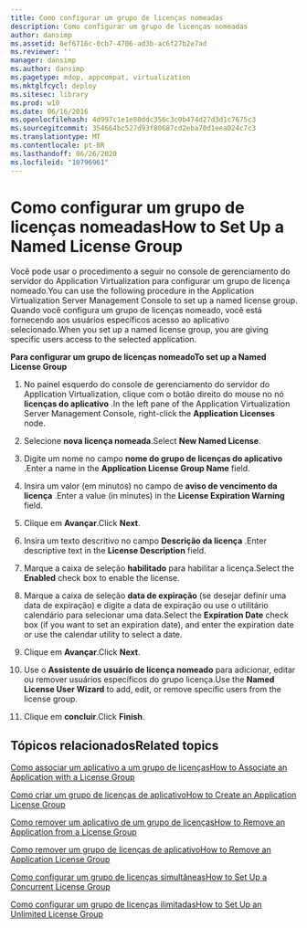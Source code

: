 ```yaml
---
title: Como configurar um grupo de licenças nomeadas
description: Como configurar um grupo de licenças nomeadas
author: dansimp
ms.assetid: 8ef6716c-0cb7-4706-ad3b-ac6f27b2e7ad
ms.reviewer: ''
manager: dansimp
ms.author: dansimp
ms.pagetype: mdop, appcompat, virtualization
ms.mktglfcycl: deploy
ms.sitesec: library
ms.prod: w10
ms.date: 06/16/2016
ms.openlocfilehash: 4d997c1e1e80ddc356c3c0b474d27d3d1c7675c3
ms.sourcegitcommit: 354664bc527d93f80687cd2eba70d1eea024c7c3
ms.translationtype: MT
ms.contentlocale: pt-BR
ms.lasthandoff: 06/26/2020
ms.locfileid: "10796961"
---
```

# <span data-ttu-id="58fa0-103">Como configurar um grupo de licenças nomeadas</span><span class="sxs-lookup"><span data-stu-id="58fa0-103">How to Set Up a Named License Group</span></span>


<span data-ttu-id="58fa0-104">Você pode usar o procedimento a seguir no console de gerenciamento do servidor do Application Virtualization para configurar um grupo de licença nomeado.</span><span class="sxs-lookup"><span data-stu-id="58fa0-104">You can use the following procedure in the Application Virtualization Server Management Console to set up a named license group.</span></span> <span data-ttu-id="58fa0-105">Quando você configura um grupo de licenças nomeado, você está fornecendo aos usuários específicos acesso ao aplicativo selecionado.</span><span class="sxs-lookup"><span data-stu-id="58fa0-105">When you set up a named license group, you are giving specific users access to the selected application.</span></span>

**<span data-ttu-id="58fa0-106">Para configurar um grupo de licenças nomeado</span><span class="sxs-lookup"><span data-stu-id="58fa0-106">To set up a Named License Group</span></span>**

1.  <span data-ttu-id="58fa0-107">No painel esquerdo do console de gerenciamento do servidor do Application Virtualization, clique com o botão direito do mouse no nó **licenças do aplicativo** .</span><span class="sxs-lookup"><span data-stu-id="58fa0-107">In the left pane of the Application Virtualization Server Management Console, right-click the **Application Licenses** node.</span></span>

2.  <span data-ttu-id="58fa0-108">Selecione **nova licença nomeada**.</span><span class="sxs-lookup"><span data-stu-id="58fa0-108">Select **New Named License**.</span></span>

3.  <span data-ttu-id="58fa0-109">Digite um nome no campo **nome do grupo de licenças do aplicativo** .</span><span class="sxs-lookup"><span data-stu-id="58fa0-109">Enter a name in the **Application License Group Name** field.</span></span>

4.  <span data-ttu-id="58fa0-110">Insira um valor (em minutos) no campo de **aviso de vencimento da licença** .</span><span class="sxs-lookup"><span data-stu-id="58fa0-110">Enter a value (in minutes) in the **License Expiration Warning** field.</span></span>

5.  <span data-ttu-id="58fa0-111">Clique em **Avançar**.</span><span class="sxs-lookup"><span data-stu-id="58fa0-111">Click **Next**.</span></span>

6.  <span data-ttu-id="58fa0-112">Insira um texto descritivo no campo **Descrição da licença** .</span><span class="sxs-lookup"><span data-stu-id="58fa0-112">Enter descriptive text in the **License Description** field.</span></span>

7.  <span data-ttu-id="58fa0-113">Marque a caixa de seleção **habilitado** para habilitar a licença.</span><span class="sxs-lookup"><span data-stu-id="58fa0-113">Select the **Enabled** check box to enable the license.</span></span>

8.  <span data-ttu-id="58fa0-114">Marque a caixa de seleção **data de expiração** (se desejar definir uma data de expiração) e digite a data de expiração ou use o utilitário calendário para selecionar uma data.</span><span class="sxs-lookup"><span data-stu-id="58fa0-114">Select the **Expiration Date** check box (if you want to set an expiration date), and enter the expiration date or use the calendar utility to select a date.</span></span>

9.  <span data-ttu-id="58fa0-115">Clique em **Avançar**.</span><span class="sxs-lookup"><span data-stu-id="58fa0-115">Click **Next**.</span></span>

10. <span data-ttu-id="58fa0-116">Use o **Assistente de usuário de licença nomeado** para adicionar, editar ou remover usuários específicos do grupo licença.</span><span class="sxs-lookup"><span data-stu-id="58fa0-116">Use the **Named License User Wizard** to add, edit, or remove specific users from the license group.</span></span>

11. <span data-ttu-id="58fa0-117">Clique em **concluir**.</span><span class="sxs-lookup"><span data-stu-id="58fa0-117">Click **Finish**.</span></span>

## <span data-ttu-id="58fa0-118">Tópicos relacionados</span><span class="sxs-lookup"><span data-stu-id="58fa0-118">Related topics</span></span>


[<span data-ttu-id="58fa0-119">Como associar um aplicativo a um grupo de licenças</span><span class="sxs-lookup"><span data-stu-id="58fa0-119">How to Associate an Application with a License Group</span></span>](how-to-associate-an-application-with-a-license-group.md)

[<span data-ttu-id="58fa0-120">Como criar um grupo de licenças de aplicativo</span><span class="sxs-lookup"><span data-stu-id="58fa0-120">How to Create an Application License Group</span></span>](how-to-create-an-application-license-group.md)

[<span data-ttu-id="58fa0-121">Como remover um aplicativo de um grupo de licenças</span><span class="sxs-lookup"><span data-stu-id="58fa0-121">How to Remove an Application from a License Group</span></span>](how-to-remove-an-application-from-a-license-group.md)

[<span data-ttu-id="58fa0-122">Como remover um grupo de licenças de aplicativo</span><span class="sxs-lookup"><span data-stu-id="58fa0-122">How to Remove an Application License Group</span></span>](how-to-remove-an-application-license-group.md)

[<span data-ttu-id="58fa0-123">Como configurar um grupo de licenças simultâneas</span><span class="sxs-lookup"><span data-stu-id="58fa0-123">How to Set Up a Concurrent License Group</span></span>](how-to-set-up-a-concurrent-license-group.md)

[<span data-ttu-id="58fa0-124">Como configurar um grupo de licenças ilimitadas</span><span class="sxs-lookup"><span data-stu-id="58fa0-124">How to Set Up an Unlimited License Group</span></span>](how-to-set-up-an-unlimited-license-group.md)

 

 





